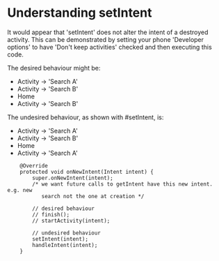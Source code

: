 Understanding setIntent
========================

It would appear that 'setIntent' does not alter the intent of a destroyed
activity.  This can be demonstrated by setting your phone 'Developer options'
to have 'Don't keep activities' checked and then executing this code.

The desired behaviour might be:

* Activity -> 'Search A'
* Activity -> 'Search B'
* Home
* Activity -> 'Search B' 

The undesired behaviour, as shown with #setIntent, is:

* Activity -> 'Search A'
* Activity -> 'Search B'
* Home
* Activity -> 'Search A'

```
    @Override
    protected void onNewIntent(Intent intent) {
        super.onNewIntent(intent);
        /* we want future calls to getIntent have this new intent. e.g. new
           search not the one at creation */
        
        // desired behaviour
        // finish();
        // startActivity(intent);

        // undesired behaviour
        setIntent(intent);
        handleIntent(intent);
    }
```
